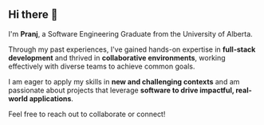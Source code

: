 ## Hi there 👋
I'm **Pranj**, a Software Engineering Graduate from the University of Alberta.

Through my past experiences, I've gained hands-on expertise in **full-stack development** and thrived in **collaborative environments**, working effectively with diverse teams to achieve common goals.

I am eager to apply my skills in **new and challenging contexts** and am passionate about projects that leverage **software to drive impactful, real-world applications**.

Feel free to reach out to collaborate or connect!

<!--
**Ppatel122/Ppatel122** is a ✨ _special_ ✨ repository because its `README.md` (this file) appears on your GitHub profile.

Here are some ideas to get you started:

- 🔭 I’m currently working on ...
- 🌱 I’m currently learning ...
- 👯 I’m looking to collaborate on ...
- 🤔 I’m looking for help with ...
- 💬 Ask me about ...
- 📫 How to reach me: ...
- 😄 Pronouns: ...
- ⚡ Fun fact: ...
-->
